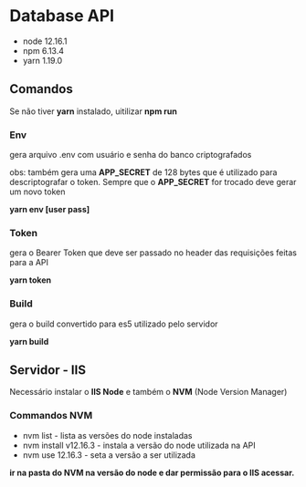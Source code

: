 # Database API

-   node 12.16.1
-   npm 6.13.4
-   yarn 1.19.0

## Comandos

Se não tiver **yarn** instalado, uitilizar **npm run**

### Env

gera arquivo .env com usuário e senha do banco criptografados

obs: também gera uma **APP_SECRET** de 128 bytes que é utilizado para descriptografar o token. Sempre que o **APP_SECRET** for trocado deve gerar um novo token

**yarn env [user pass]**

### Token

gera o Bearer Token que deve ser passado no header das requisições feitas para a API

**yarn token**

### Build

gera o build convertido para es5 utilizado pelo servidor

**yarn build**

## Servidor - IIS

Necessário instalar o **IIS Node** e também o **NVM** (Node Version Manager)

### Commandos NVM
-   nvm list - lista as versões do node instaladas
-   nvm install v12.16.3 - instala a versão do node utilizada na API
-   nvm use 12.16.3 - seta a versão a ser utilizada

**ir na pasta do NVM na versão do node e dar permissão para o IIS acessar.**
